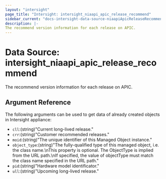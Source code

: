 ```yaml
---
layout: "intersight"
page_title: "Intersight: intersight_niaapi_apic_release_recommend"
sidebar_current: "docs-intersight-data-source-niaapiApicReleaseRecommend"
description: |-
The recommend version information for each release on APIC.
---
```


# Data Source: intersight_niaapi_apic_release_recommend
The recommend version information for each release on APIC.
## Argument Reference
The following arguments can be used to get data of already created objects in Intersight appliance:
* `cll`:(string)"Current long-lived release."
* `crr`:(string)"Customer recommended releases."
* `moid`:(string)"The unique identifier of this Managed Object instance."
* `object_type`:(string)"The fully-qualified type of this managed object, i.e. the class name.\nThis property is optional. The ObjectType is implied from the URL path.\nIf specified, the value of objectType must match the class name specified in the URL path."
* `pid`:(string)"Hardware model identificator."
* `ull`:(string)"Upcoming long-lived release."
